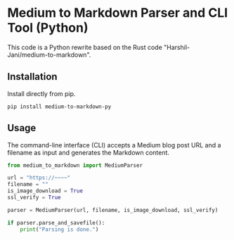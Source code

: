 # Medium to Markdown Parser and CLI Tool (Python)

This code is a Python rewrite based on the Rust code "Harshil-Jani/medium-to-markdown".

## Installation

Install directly from pip.

```
pip install medium-to-markdown-py
```

## Usage

The command-line interface (CLI) accepts a Medium blog post URL and a filename as input and generates the Markdown content.

``` python
from medium_to_markdown import MediumParser

url = "https://~~~~"
filename = ""
is_image_download = True
ssl_verify = True

parser = MediumParser(url, filename, is_image_download, ssl_verify)

if parser.parse_and_savefile():
    print("Parsing is done.")

```
